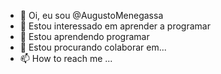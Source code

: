 - 👋 Oi, eu sou @AugustoMenegassa
- 👀 Estou interessado em aprender a  programar
- 🌱 Estou aprendendo programar
- 💞️ Estou procurando colaborar em...
- 📫 How to reach me ...
<!---
AugustoMenegassa/AugustoMenegassa is a ✨ special ✨ repository because its `README.md` (this file) appears on your GitHub profile.
You can click the Preview link to takea look at your changes.
--->
